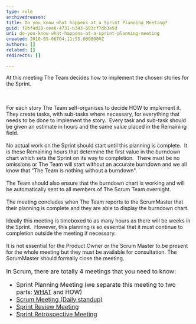 ```yaml
---
type: rule
archivedreason: 
title: Do you know what happens at a Sprint Planning Meeting?
guid: f0bf4d20-cee6-4731-b343-603cf7db3e5d
uri: do-you-know-what-happens-at-a-sprint-planning-meeting
created: 2010-05-06T04:11:55.0000000Z
authors: []
related: []
redirects: []

---
```




  <p>At this meeting The Team decides how to implement the chosen stories for the Sprint. 
</p>

<br><excerpt class='endintro'></excerpt><br>
For each story The Team self-organises to decide HOW to implement it.&#160; They create tasks, with sub-tasks where necessary, for everything that needs to be done to implement the story.&#160; Every task and sub-task&#160;should be given an estimate&#160;in hours and the same value placed in the Remaining field.<br>
<br>
No actual work on the Sprint should start until this planning is complete.&#160; It is these Remaining hours that determine the first value in the burndown chart which sets the Sprint on its way to completion.&#160; There must be no omissions or The Team will start without an accurate burndown and we all know that &quot;The Team is nothing without a burndown&quot;.<br>
<br>
The Team should also ensure that the burndown chart is working and will be automatically sent to all members of The Scrum Team&#160;overnight.&#160; <br>
<br>
The meeting concludes when The Team reports to the ScrumMaster that their planning is complete and they are able to display the burndown chart.<br>
<br>
Ideally this meeting is timeboxed to as many hours as there will be weeks in the Sprint.&#160; However, this planning is so essential that it must continue to completion outside the meeting if necessary. <br>
<br>
It is not essential for the Product Owner or the Scrum Master to be present for the whole meeting but they must be available for consultation. The ScrumMaster should formally close the meeting.&#160;<br>
<br>
<font class="ms-rteCustom-GreyBox" size="+0">In Scrum, there are totally 4 meetings that you need to know&#58;
<ul>
    <li>Sprint Planning Meeting (we separate this meeting to two parts&#58; <a shape="rect" href="/Management/RulesToBetterScrumUsingTFS/Pages/SprintPlanning(WHAT)Meeting.aspx" title="Sprint Planning (WHAT) Meeting">WHAT</a> and HOW) </li>
    <li><a shape="rect" href="/Management/RulesToBetterScrumUsingTFS/Pages/DailyScrumUpdateTasks.aspx" title="Update tasks before Daily Scrum Meeting">Scrum Meeting (Daily standup)</a> </li>
    <li><a shape="rect" href="/Management/RulesToBetterScrumUsingTFS/Pages/SprintReviewMeeting.aspx" title="Sprint Review Meeting">Sprint Review Meeting</a> </li>
    <li><a shape="rect" href="/Management/RulesToBetterScrumUsingTFS/Pages/RetrospectiveMeeting.aspx" title="Retrospective Meeting">Sprint Retrospective Meeting</a> </li>
</ul>
</font>



